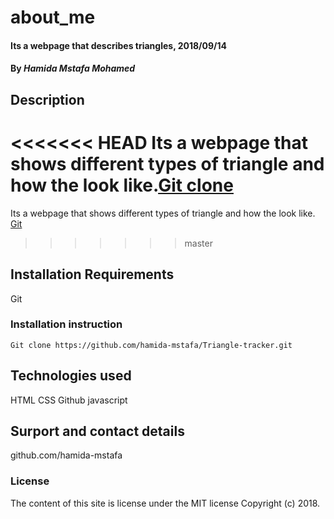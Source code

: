 # about_me
#### Its a webpage that describes triangles, 2018/09/14
#### By *Hamida Mstafa Mohamed*
## Description
<<<<<<< HEAD
Its a webpage that shows different types of triangle and how the look like.[Git clone](https://github.com/hamida-mstafa/Triangle-tracker.git)
=======
Its a webpage that shows different types of triangle and how the look like.
[Git](https://github.com/hamida-mstafa/Triangle-tracker.git)
>>>>>>> master
## Installation Requirements
Git
### Installation instruction
```
Git clone https://github.com/hamida-mstafa/Triangle-tracker.git

```
## Technologies used
HTML
CSS
Github
javascript
## Surport and contact details
github.com/hamida-mstafa
### License
The content of this site is license under the MIT license
Copyright (c) 2018.
